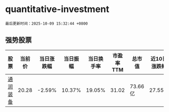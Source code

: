 # quantitative-investment

`最后更新时间：2025-10-09 15:32:44 +0800`

## 强势股票

|股票|当前价|当日涨跌幅|当日振幅|当日换手率|市盈率TTM|总市值|近10日涨跌幅|
|----|----|----|----|----|----|----|----|
|[通润装备](https://xueqiu.com/S/SZ002150)|20.28|-2.59%|10.37%|19.05%|31.02|73.66亿|27.55%|
